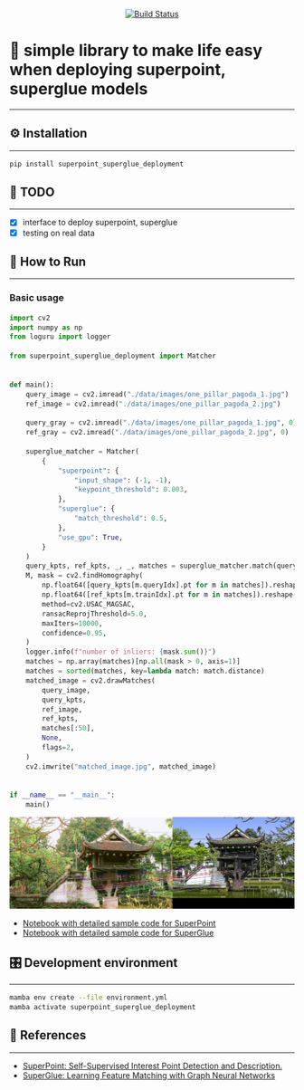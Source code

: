 <p align="center">
<a href="https://github.com/xmba15/superpoint_superglue_deployment/actions/workflows/build.yml" target="_blank">
  <img src="https://github.com/xmba15/superpoint_superglue_deployment/actions/workflows/build.yml/badge.svg" alt="Build Status">
</a>
</p>

# 📝 simple library to make life easy when deploying superpoint, superglue models

---

## :gear: Installation

---

```bash
pip install superpoint_superglue_deployment
```

## :tada: TODO

---

- [x] interface to deploy superpoint, superglue
- [x] testing on real data

## :running: How to Run

---

### Basic usage

```python
import cv2
import numpy as np
from loguru import logger

from superpoint_superglue_deployment import Matcher


def main():
    query_image = cv2.imread("./data/images/one_pillar_pagoda_1.jpg")
    ref_image = cv2.imread("./data/images/one_pillar_pagoda_2.jpg")

    query_gray = cv2.imread("./data/images/one_pillar_pagoda_1.jpg", 0)
    ref_gray = cv2.imread("./data/images/one_pillar_pagoda_2.jpg", 0)

    superglue_matcher = Matcher(
        {
            "superpoint": {
                "input_shape": (-1, -1),
                "keypoint_threshold": 0.003,
            },
            "superglue": {
                "match_threshold": 0.5,
            },
            "use_gpu": True,
        }
    )
    query_kpts, ref_kpts, _, _, matches = superglue_matcher.match(query_gray, ref_gray)
    M, mask = cv2.findHomography(
        np.float64([query_kpts[m.queryIdx].pt for m in matches]).reshape(-1, 1, 2),
        np.float64([ref_kpts[m.trainIdx].pt for m in matches]).reshape(-1, 1, 2),
        method=cv2.USAC_MAGSAC,
        ransacReprojThreshold=5.0,
        maxIters=10000,
        confidence=0.95,
    )
    logger.info(f"number of inliers: {mask.sum()}")
    matches = np.array(matches)[np.all(mask > 0, axis=1)]
    matches = sorted(matches, key=lambda match: match.distance)
    matched_image = cv2.drawMatches(
        query_image,
        query_kpts,
        ref_image,
        ref_kpts,
        matches[:50],
        None,
        flags=2,
    )
    cv2.imwrite("matched_image.jpg", matched_image)


if __name__ == "__main__":
    main()
```

<p align="center">
  <img src="https://raw.githubusercontent.com/xmba15/superpoint_superglue_deployment/master/docs/images/matched_image.jpg" alt="matched image sample">
</p>

- [Notebook with detailed sample code for SuperPoint](notebooks/demo_superpoint.ipynb)
- [Notebook with detailed sample code for SuperGlue](notebooks/demo_superglue.ipynb)

## 🎛 Development environment

---

```bash
mamba env create --file environment.yml
mamba activate superpoint_superglue_deployment
```

## :gem: References

---

- [SuperPoint: Self-Supervised Interest Point Detection and Description.](https://github.com/rpautrat/SuperPoint)
- [SuperGlue: Learning Feature Matching with Graph Neural Networks](https://github.com/magicleap/SuperGluePretrainedNetwork)
